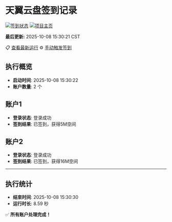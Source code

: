 # 天翼云盘签到记录

[![签到状态](https://github.com/xdrive5/cloud9/actions/workflows/main.yml/badge.svg)](https://github.com/xdrive5/cloud9/actions/workflows/main.yml) [![项目主页](https://img.shields.io/badge/GitHub-项目主页-blue?logo=github)](https://github.com/xdrive5/cloud9)

**最后更新:** 2025-10-08 15:30:21 CST

📋 [查看最新运行](https://github.com/xdrive5/cloud9/actions/runs/18337238045) ⚙️ [手动触发签到](https://github.com/xdrive5/cloud9/actions/workflows/main.yml)

## 执行概览
- **启动时间**: 2025-10-08 15:30:22
- **账户数量**: 2 个

## 账户1
- **登录状态**: 登录成功
- **签到结果**: 已签到，获得5M空间

## 账户2
- **登录状态**: 登录成功
- **签到结果**: 已签到，获得16M空间

---
## 执行统计
- **结束时间**: 2025-10-08 15:30:30
- **运行时长**: 8.59 秒

✅ **所有账户处理完成！**
